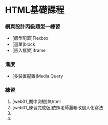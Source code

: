 # HTML基礎課程

### 網頁設計丙級題型一練習

* [版型配置]Flexbox
* [選單]block
* [嵌入框架]iframe

### 進度

* [多裝置配置]Media Query

### 練習

1. [web01_期中測驗]無html
2. [web01_練習完成版]依照老師邏輯改個人化寫法
3. 
4. 
